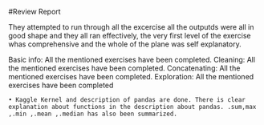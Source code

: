 #Review Report

They attempted to run through all the excercise all the outputds were all in good shape and they all ran effectively, the very first level of the exercise whas comprehensive and the whole of the plane was self explanatory.

Basic info:
All the mentioned exercises have been completed.
Cleaning:
All the mentioned exercises have been completed.
Concatenating:
All the mentioned exercises have been completed.
Exploration:
All the mentioned exercises have been completed

    • Kaggle Kernel and description of pandas are done. There is clear explanation about functions in the description about pandas. .sum,max ,.min ,.mean ,.median has also been summarized.
